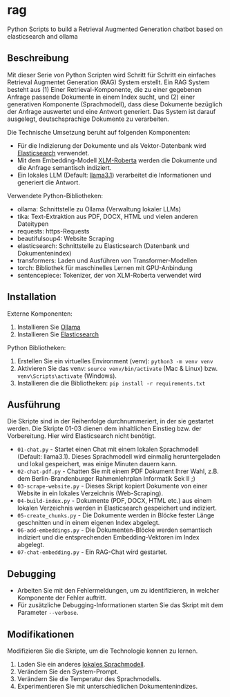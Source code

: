 # rag
Python Scripts to build a Retrieval Augmented Generation chatbot based on elasticsearch and ollama

## Beschreibung

Mit dieser Serie von Python Scripten wird Schritt für Schritt ein einfaches Retrieval Augmentet Generation (RAG) System erstellt. Ein RAG System besteht aus (1) Einer Retrieval-Komponente, die zu einer gegebenen Anfrage passende Dokumente in einem Index sucht, und (2) einer generativen Komponente (Sprachmodell), dass diese Dokumente bezüglich der Anfrage auswertet und eine Antwort generiert. Das System ist darauf ausgelegt, deutschsprachige Dokumente zu verarbeiten.

Die Technische Umsetzung beruht auf folgenden Komponenten:
- Für die Indizierung der Dokumente und als Vektor-Datenbank wird [Elasticsearch](https://www.elastic.co) verwendet.
- Mit dem Embedding-Modell [XLM-Roberta](https://huggingface.co/transformers/model_doc/xlmroberta.html) werden die Dokumente und die Anfrage semantisch indiziert.
- Ein lokales LLM (Default: [llama3.1](https://huggingface.co/meta-llama)) verarbeitet die Informationen und generiert die Antwort.

Verwendete Python-Bibliotheken:
- ollama: Schnittstelle zu Ollama (Verwaltung lokaler LLMs)
- tika: Text-Extraktion aus PDF, DOCX, HTML und vielen anderen Dateitypen
- requests: https-Requests
- beautifulsoup4: Website Scraping
- elasticsearch: Schnittstelle zu Elasticsearch (Datenbank und Dokumentenindex)
- transformers: Laden und Ausführen von Transformer-Modellen
- torch: Bibliothek für maschinelles Lernen mit GPU-Anbindung
- sentencepiece: Tokenizer, der von XLM-Roberta verwendet wird

## Installation

Externe Komponenten:
1. Installieren Sie [Ollama](https://ollama.com)
2. Installieren Sie [Elasticsearch](https://www.elastic.co)

Python Bibliotheken:
1. Erstellen Sie ein virtuelles Environment (venv): `python3 -m venv venv`
2. Aktivieren Sie das venv: `source venv/bin/activate` (Mac & Linux) bzw. `venv\Scripts\activate` (Windows).
3. Installieren die die Bibliotheken: `pip install -r requirements.txt`

## Ausführung

Die Skripte sind in der Reihenfolge durchnummeriert, in der sie gestartet werden. Die Skripte 01-03 dienen dem inhaltlichen Einstieg bzw. der Vorbereitung. Hier wird Elasticsearch nicht benötigt.

- `01-chat.py` - Startet einen Chat mit einem lokalen Sprachmodell (Default: llama3.1). Dieses Sprachmodell wird einmalig heruntergeladen und lokal gespeichert, was einige Minuten dauern kann.
- `02-chat-pdf.py` - Chatten Sie mit einem PDF Dokument Ihrer Wahl, z.B. dem Berlin-Brandenburger Rahmenlehrplan Informatik Sek II ;)
- `03-scrape-website.py` - Dieses Skript kopiert Dokumente von einer Website in ein lokales Verzeichnis (Web-Scraping).
- `04-build-index.py` - Dokumente (PDF, DOCX, HTML etc.) aus einem lokalen Verzeichnis werden in Elasticsearch gespeichert und indiziert.
- `05-create_chunks.py` - Die Dokumente werden in Blöcke fester Länge geschnitten und in einem eigenen Index abgelegt.
- `06-add-embeddings.py` - Die Dokumenten-Blöcke werden semantisch indiziert und die entsprechenden Embedding-Vektoren im Index abgelegt.
- `07-chat-embedding.py` - Ein RAG-Chat wird gestartet.

## Debugging

- Arbeiten Sie mit den Fehlermeldungen, um zu identifizieren, in welcher Komponente der Fehler auftritt.
- Für zusätzliche Debugging-Informationen starten Sie das Skript mit dem Parameter `--verbose`.

## Modifikationen

Modifizieren Sie die Skripte, um die Technologie kennen zu lernen.

1. Laden Sie ein anderes [lokales Sprachmodell](https://ollama.com/library).
2. Verändern Sie den System-Prompt.
3. Verändern Sie die Temperatur des Sprachmodells.
4. Experimentieren Sie mit unterschiedlichen Dokumentenindizes.


